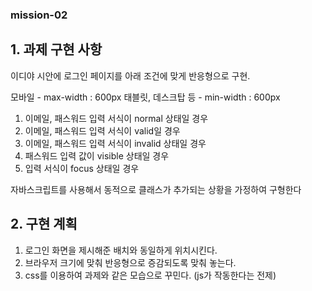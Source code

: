 ### mission-02

## 1. 과제 구현 사항

이디야 시안에 로그인 페이지를 아래 조건에 맞게 반응형으로 구현.

모바일 - max-width : 600px
태블릿, 데스크탑 등 - min-width : 600px

1. 이메일, 패스워드 입력 서식이 normal 상태일 경우
2. 이메일, 패스워드 입력 서식이 valid일 경우
3. 이메일, 패스워드 입력 서식이 invalid 상태일 경우
4. 패스워드 입력 값이 visible 상태일 경우
5. 입력 서식이 focus 상태일 경우

자바스크립트를 사용해서 동적으로 클래스가 추가되는 상황을 가정하여 구형한다

## 2. 구현 계획

1. 로그인 화면을 제시해준 배치와 동일하게 위치시킨다.
2. 브라우저 크기에 맞춰 반응형으로 증감되도록 맞춰 놓는다.
3. css를 이용하여 과제와 같은 모습으로 꾸민다. (js가 작동한다는 전제)
